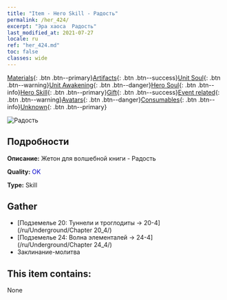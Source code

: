 ```yaml
---
title: "Item - Hero Skill - Радость"
permalink: /her_424/
excerpt: "Эра хаоса  Радость"
last_modified_at: 2021-07-27
locale: ru
ref: "her_424.md"
toc: false
classes: wide
---
```

 [Materials](/ItemsRU/){: .btn .btn--primary}[Artifacts](/ItemsRU/Artifacts/){: .btn .btn--success}[Unit Soul](/ItemsRU/UnitSoul/){: .btn .btn--warning}[Unit Awakening](/ItemsRU/UnitAwakening/){: .btn .btn--danger}[Hero Soul](/ItemsRU/HeroSoul/){: .btn .btn--info}[Hero Skill](/ItemsRU/HeroSkill/){: .btn .btn--primary}[Gift](/ItemsRU/Gift/){: .btn .btn--success}[Event related](/ItemsRU/Events/){: .btn .btn--warning}[Avatars](/ItemsRU/Avatars/){: .btn .btn--danger}[Consumables](/ItemsRU/Consumables/){: .btn .btn--info}[Unknown](/ItemsRU/Unknown/){: .btn .btn--primary}

 ![Радость](/images/t/ps_huanxinguwu.png)

## Подробности
 **Описание:** Жетон для волшебной книги - Радость

 **Quality:** <span style="color: #0000CD">OK</span>

 **Type:** Skill

## Gather

*    [Подземелье 20: Туннели и троглодиты -> 20-4](/ru/Underground/Chapter 20_4/) 
*    [Подземелье 24: Волна элементалей -> 24-4](/ru/Underground/Chapter 24_4/) 
*    Заклинание-молитва 

## This item contains:

  None

